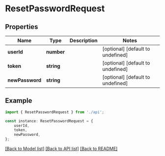 # ResetPasswordRequest


## Properties

Name | Type | Description | Notes
------------ | ------------- | ------------- | -------------
**userId** | **number** |  | [optional] [default to undefined]
**token** | **string** |  | [optional] [default to undefined]
**newPassword** | **string** |  | [optional] [default to undefined]

## Example

```typescript
import { ResetPasswordRequest } from './api';

const instance: ResetPasswordRequest = {
    userId,
    token,
    newPassword,
};
```

[[Back to Model list]](../README.md#documentation-for-models) [[Back to API list]](../README.md#documentation-for-api-endpoints) [[Back to README]](../README.md)
